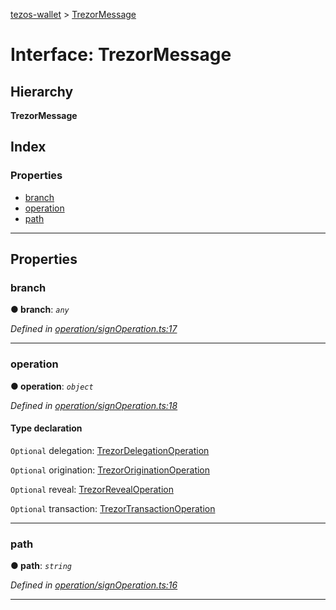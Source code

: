 [tezos-wallet](../README.md) > [TrezorMessage](../interfaces/trezormessage.md)

# Interface: TrezorMessage

## Hierarchy

**TrezorMessage**

## Index

### Properties

* [branch](trezormessage.md#branch)
* [operation](trezormessage.md#operation)
* [path](trezormessage.md#path)

---

## Properties

<a id="branch"></a>

###  branch

**● branch**: *`any`*

*Defined in [operation/signOperation.ts:17](https://github.com/simplestaking/tezos-wallet/blob/ab7aece/src/operation/signOperation.ts#L17)*

___
<a id="operation"></a>

###  operation

**● operation**: *`object`*

*Defined in [operation/signOperation.ts:18](https://github.com/simplestaking/tezos-wallet/blob/ab7aece/src/operation/signOperation.ts#L18)*

#### Type declaration

`Optional`  delegation: [TrezorDelegationOperation](../#trezordelegationoperation)

`Optional`  origination: [TrezorOriginationOperation](../#trezororiginationoperation)

`Optional`  reveal: [TrezorRevealOperation](../#trezorrevealoperation)

`Optional`  transaction: [TrezorTransactionOperation](../#trezortransactionoperation)

___
<a id="path"></a>

###  path

**● path**: *`string`*

*Defined in [operation/signOperation.ts:16](https://github.com/simplestaking/tezos-wallet/blob/ab7aece/src/operation/signOperation.ts#L16)*

___

